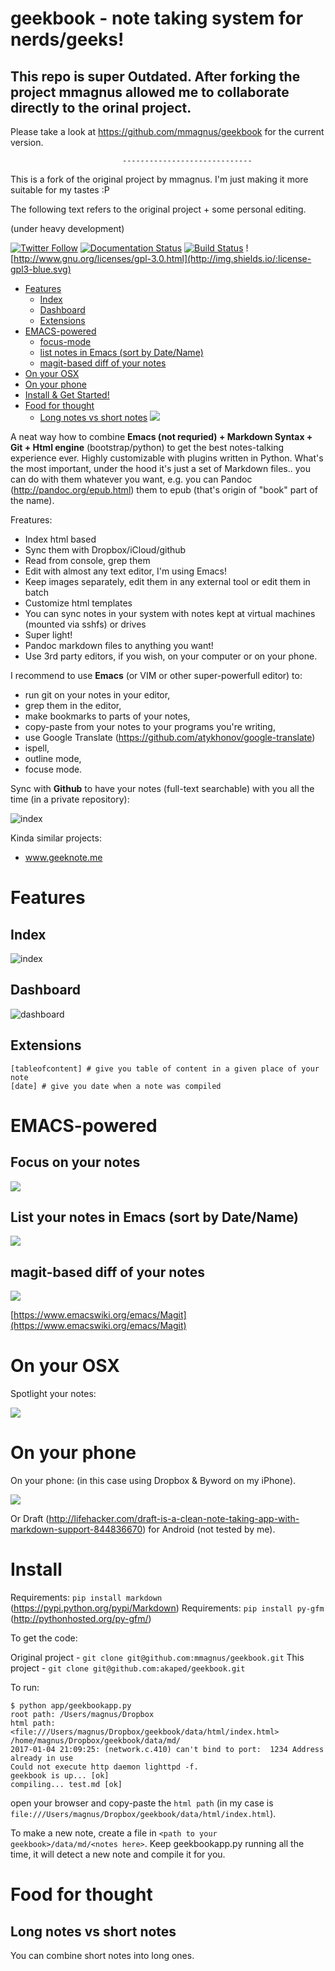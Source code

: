 # geekbook - note taking system for nerds/geeks!

## This repo is super Outdated. After forking the project mmagnus allowed me to collaborate directly to the orinal project. 
Please take a look at https://github.com/mmagnus/geekbook for the current version. 

                             -----------------------------
                             

This is a fork of the original project by mmagnus. I'm just making it more suitable for my tastes :P

The following text refers to the original project + some personal editing.


(under heavy development)

[![Twitter Follow](http://img.shields.io/twitter/follow/geekbookx.svg?style=social&label=Follow)](https://twitter.com/geekbookx)
[![Documentation Status](https://readthedocs.org/projects/geekbook/badge/?version=latest)](http://geekbook.readthedocs.io/en/latest/?badge=latest)
[![Build Status](https://travis-ci.org/mmagnus/geekbook.svg?branch=master)](https://travis-ci.org/mmagnus/geekbook)
![http://www.gnu.org/licenses/gpl-3.0.html](http://img.shields.io/:license-gpl3-blue.svg)

  * [Features](#features)
    * [Index](#index)
    * [Dashboard](#dashboard)
    * [Extensions](#extensions)
  * [EMACS\-powered](#emacs-powered)
    * [focus\-mode](#focus-mode)
    * [list notes in Emacs (sort by Date/Name)](#list-notes-in-emacs-sort-by-datename)
    * [magit\-based diff of your notes](#magit-based-diff-of-your-notes)
  * [On your OSX](#on-your-osx)
  * [On your phone](#on-your-phone)
  * [Install & Get Started!](#install)
  * [Food for thought](#food-for-thought)
    * [Long notes vs short notes](#long-notes-vs-short-notes)
![](preview/qubCXZcWHl.gif)

A neat way how to combine **Emacs (not requried) + Markdown Syntax + Git + Html engine** (bootstrap/python) to get the best notes-talking experience ever. Highly customizable with plugins written in Python. What's the most important, under the hood it's just a set of Markdown files.. you can do with them whatever you want, e.g. you can Pandoc (http://pandoc.org/epub.html) them to epub (that's origin of "book" part of the name).

Freatures:

- Index html based
- Sync them with Dropbox/iCloud/github
- Read from console, grep them
- Edit with almost any text editor, I'm using Emacs!
- Keep images separately, edit them in any external tool or edit them in batch
- Customize html templates
- You can sync notes in your system with notes kept at virtual machines (mounted via sshfs) or drives
- Super light!
- Pandoc markdown files to anything you want!
- Use 3rd party editors, if you wish, on your computer or on your phone.

I recommend to use **Emacs** (or VIM or other super-powerfull editor) to:

- run git on your notes in your editor,
- grep them in the editor,
- make bookmarks to parts of your notes,
- copy-paste from your notes to your programs you're writing,
- use Google Translate (https://github.com/atykhonov/google-translate)
- ispell,
- outline mode,
- focuse mode.

Sync with **Github** to have your notes (full-text searchable) with you all the time (in a private repository):

![index](docs/imgs/geekbookx.png)

Kinda similar projects:

- www.geeknote.me

# Features
## Index

![index](docs/imgs/index.png)

## Dashboard

![dashboard](docs/imgs/dashboard.png)

## Extensions

    [tableofcontent] # give you table of content in a given place of your note
    [date] # give you date when a note was compiled

# EMACS-powered
## Focus on your notes

![](docs/imgs/emacs_focus_mode.png)

## List your notes in Emacs (sort by Date/Name)

![](docs/imgs/emacs_list.png)

## magit-based diff of your notes

![](docs/imgs/emacs_git.png)

[https://www.emacswiki.org/emacs/Magit](https://www.emacswiki.org/emacs/Magit)

# On your OSX

Spotlight your notes:

![](docs/imgs/osx_file.png)

# On your phone
On your phone: (in this case using Dropbox & Byword on my iPhone).

![](docs/imgs/notes_at_phone.png)

Or Draft (http://lifehacker.com/draft-is-a-clean-note-taking-app-with-markdown-support-844836670) for Android (not tested by me).

# Install

Requirements: `pip install markdown` (https://pypi.python.org/pypi/Markdown)
Requirements: `pip install py-gfm` (http://pythonhosted.org/py-gfm/)


To get the code:

Original project - `git clone git@github.com:mmagnus/geekbook.git`
This project -  `git clone git@github.com:akaped/geekbook.git`

To run:

    $ python app/geekbookapp.py
    root path: /Users/magnus/Dropbox
    html path: <file:///Users/magnus/Dropbox/geekbook/data/html/index.html>
    /home/magnus/Dropbox/geekbook/data/md/
    2017-01-04 21:09:25: (network.c.410) can't bind to port:  1234 Address already in use
    Could not execute http daemon lighttpd -f.
    geekbook is up... [ok]
    compiling... test.md [ok]

open your browser and copy-paste the ```html path``` (in my case is ```file:///Users/magnus/Dropbox/geekbook/data/html/index.html```).

To make a new note, create a file in ```<path to your geekbook>/data/md/<notes here>```. Keep geekbookapp.py running all the time, it will detect a new note and compile it for you.

# Food for thought
## Long notes vs short notes

You can combine short notes into long ones.
